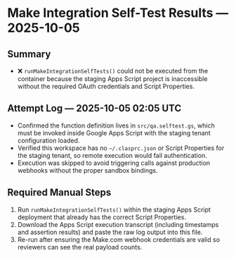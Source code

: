 # Make Integration Self-Test Results — 2025-10-05

## Summary
- ❌ `runMakeIntegrationSelfTests()` could not be executed from the container because the staging Apps Script project is inaccessible without the required OAuth credentials and Script Properties.

## Attempt Log — 2025-10-05 02:05 UTC
- Confirmed the function definition lives in `src/qa.selftest.gs`, which must be invoked inside Google Apps Script with the staging tenant configuration loaded.
- Verified this workspace has no `~/.clasprc.json` or Script Properties for the staging tenant, so remote execution would fail authentication.
- Execution was skipped to avoid triggering calls against production webhooks without the proper sandbox bindings.

## Required Manual Steps
1. Run `runMakeIntegrationSelfTests()` within the staging Apps Script deployment that already has the correct Script Properties.
2. Download the Apps Script execution transcript (including timestamps and assertion results) and paste the raw log output into this file.
3. Re-run after ensuring the Make.com webhook credentials are valid so reviewers can see the real payload counts.

